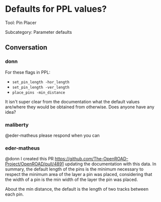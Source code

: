# Defaults for PPL values?

Tool: Pin Placer

Subcategory: Parameter defaults

## Conversation

### donn
For these flags in PPL:

* `set_pin_length -hor_length`
* `set_pin_length -ver_length`
* `place_pins -min_distance`

It isn't super clear from the documentation what the default values are/where they would be obtained from otherwise. Does anyone have any idea? 

### maliberty
@eder-matheus please respond when you can

### eder-matheus
@donn I created this PR https://github.com/The-OpenROAD-Project/OpenROAD/pull/4891 updating the documentation with this data. In summary, the default length of the pins is the minimum necessary to respect the minimum area of the layer a pin was placed, considering that the width of a pin is the min width of the layer the pin was placed.

About the min distance, the default is the length of two tracks between each pin.

